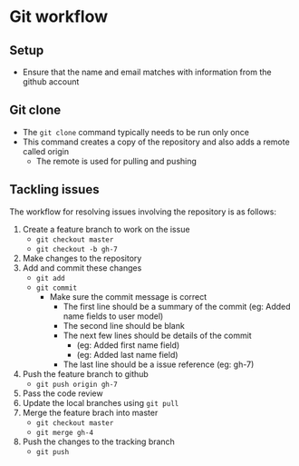# Git workflow

## Setup
* Ensure that the name and email matches with information from the github account

## Git clone
* The ```git clone``` command typically needs to be run only once
* This command creates a copy of the repository and also adds a remote called origin
  * The remote is used for pulling and pushing

## Tackling issues
The workflow for resolving issues involving the repository is as follows:
 1. Create a feature branch to work on the issue
    * ```git checkout master```
    * ```git checkout -b gh-7```
 2. Make changes to the repository
 3. Add and commit these changes
    * ```git add```
    * ```git commit```
      * Make sure the commit message is correct
        * The first line should be a summary of the commit (eg: Added name fields to user model)
        * The second line should be blank
        * The next few lines should be details of the commit
          * (eg: Added first name field)
          * (eg: Added last name field)
        * The last line should be a issue reference (eg: gh-7)
 4. Push the feature branch to github
    * ```git push origin gh-7```
 5. Pass the code review
 6. Update the local branches using ```git pull```
 7. Merge the feature brach into master
    * ```git checkout master```
    * ```git merge gh-4```
 8. Push the changes to the tracking branch
    * ```git push```
  
